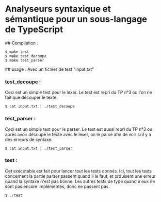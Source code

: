 
# Analyseurs syntaxique et sémantique pour un sous-langage de TypeScript

## Compilation :
```
$ make test
$ make test_decoupe
$ make test_parser
```

## usage :
Avec un fichier de test "input.txt"
### test_decoupe :
Ceci est un simple test pour le lexer. Le test est repri du TP n°3 ou l'on ne fait que découper le texte.
```
$ cat input.txt | ./test_decoupe
```

### test_parser :
Ceci est un simple test pour le parser. Le test est aussi repri du TP n°3 ou après avoir découpé le texte avec le lexer, on le parse afin de voir si il y a des erreurs de syntaxe.
```
$ cat input.txt | ./test_parser
```

### test :
Cet exécutable est fait pour lancer tout les tests donnés. Ici, tout les tests concernant la partie parser passent quand il le faut, et prduisent une erreur quand la syntaxe n'est pas bonne.
Les autres tests de type quand à eux ne sont pas encore implémentés, donc ne passent pas.
```
$ ./test
```
